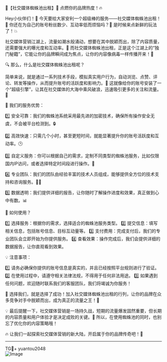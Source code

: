 🎉【社交媒体蜘蛛池出租】🚀 点燃你的品牌热度！🔥

Hey小伙伴们！👋 今天要给大家安利一个超级棒的服务——社交媒体蜘蛛池出租！🚀 你还在为自己的账号粉丝数少、互动率低而烦恼吗？🤔 是时候来点新鲜的玩法了！💥

社交媒体营销江湖上，流量如潮水般涌动，想要在其中脱颖而出，除了内容质量，还需要强大的曝光度和互动率。🌟 而社交媒体蜘蛛池出租，正是这个江湖上的“独门秘籍”，它能让你的品牌瞬间成为焦点，让你的内容像病毒一样传播开来！🎯

🔍 那么，什么是社交媒体蜘蛛池出租呢？

简单来说，就是通过一系列技术手段，模拟真实用户行为，自动浏览、点赞、评论、转发等操作，从而提升账号的活跃度和影响力。👀 这就像给你的账号安装了一个“超级引擎”，让其在社交媒体的大海中乘风破浪，迅速吸引更多的关注和流量。🌊

🌈 我们的服务优势：

1️⃣ 安全可靠：我们的蜘蛛池系统采用最先进的加密技术，确保所有操作安全无虞，不会被平台检测到。🔒

2️⃣ 高效快速：只需几个小时，甚至更短时间，就能显著提升你的账号活跃度和互动率。🕒

3️⃣ 自定义服务：你可以根据自己的需求，定制不同类型的蜘蛛池服务，比如仅限国内IP访问，或者选择特定时间段进行操作。📅

4️⃣ 专业团队：我们的团队由经验丰富的技术人员组成，能够提供全方位的技术支持和咨询服务。👨‍💻

5️⃣ 数据透明：我们提供详细的报告，让你随时了解操作进度和效果，真正做到心中有数。📊

🎯 如何使用？

1️⃣ 选择服务：根据你的需求，选择适合的蜘蛛池服务类型。
2️⃣ 提交信息：填写相关信息，包括账号信息、目标互动量等。
3️⃣ 支付费用：完成支付后，我们的专业团队会立即开始为你提供服务。
4️⃣ 查看效果：操作完成后，我们会提供详细的数据报告，让你直观看到效果。

💡 注意事项：

1️⃣ 请务必确保你提供的账号信息是真实的，并且已经按照平台规则进行了验证。
2️⃣ 在使用过程中，请遵守相关法律法规，不得用于任何非法用途。
3️⃣ 如果遇到任何问题，欢迎随时联系我们的客服团队，我们将竭诚为你服务！

🚀 选择我们，就是选择了成功！加入社交媒体蜘蛛池出租的行列，让你的品牌在众多竞争对手中脱颖而出，成为真正的流量之王！👑

💡 最后提醒一下，社交媒体营销是一场持久战，短期的流量爆发固然重要，但长期的内容质量和用户体验才是决定成败的关键。💪 所以，在使用蜘蛛池的同时，也别忘了优化你的内容策略哦！

🔥 让我们一起探索社交媒体营销的新大陆，开启属于你的品牌传奇吧！🚀

---

TG💪+ yuantou2048  
![Image](https://github.com/user-attachments/assets/42a5a4a5-fea9-4a1d-8aa0-73e57e430cca)